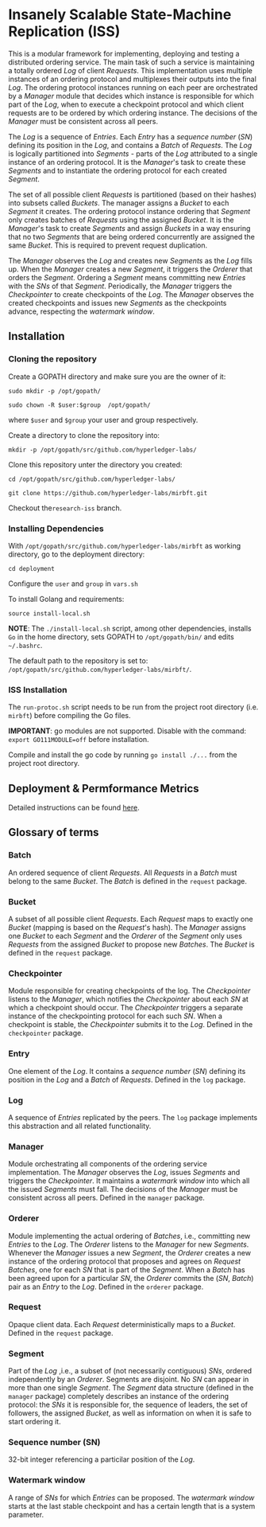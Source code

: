 # Insanely Scalable State-Machine Replication (ISS)

This is a modular framework for implementing, deploying and testing a distributed ordering service.
The main task of such a service is maintaining a totally ordered _Log_ of client _Requests_.
This implementation uses multiple instances of an ordering protocol and multiplexes their outputs into the final _Log_.
The ordering protocol instances running on each peer are orchestrated by a _Manager_ module that decides which instance
is responsible for which part of the _Log_, when to execute a checkpoint protocol and which client requests are to be
ordered by which ordering instance. The decisions of the _Manager_ must be consistent across all peers.

The _Log_ is a sequence of _Entries_. Each _Entry_ has a _sequence number_ (_SN_) defining its position in the _Log_,
and contains a _Batch_ of _Requests_.
The _Log_ is logically partitioned into _Segments_ - parts of the _Log_ attributed to a single instance of an ordering
protocol. It is the _Manager_'s task to create these _Segments_ and to instantiate the ordering protocol for each
created _Segment_.

The set of all possible client _Requests_ is partitioned (based on their hashes) into subsets called _Buckets_.
The manager assigns a _Bucket_ to each _Segment_ it creates. The ordering protocol instance ordering that _Segment_
only creates batches of _Requests_ using the assigned _Bucket_. It is the _Manager_'s task to create _Segments_ and
assign _Buckets_ in a way ensuring that no two _Segments_ that are being ordered concurrently are assigned the same
_Bucket_. This is required to prevent request duplication.

The _Manager_ observes the _Log_ and creates new _Segments_ as the _Log_ fills up.
When the _Manager_ creates a new _Segment_, it triggers the _Orderer_ that orders the _Segment_.
Ordering a _Segment_ means committing new _Entries_ with the _SNs_ of that _Segment_.
Periodically, the _Manager_ triggers the _Checkpointer_ to create checkpoints of the _Log_.
The _Manager_ observes the created checkpoints and issues new _Segments_ as the checkpoints advance, respecting the
_watermark window_.


## Installation
### Cloning the repository
Create a GOPATH directory and make sure you are the owner of it:

`sudo mkdir -p /opt/gopath/`

`sudo chown -R $user:$group  /opt/gopath/`

where `$user` and `$group` your user and group respectively.

Create a directory to clone the repository into:

`mkdir -p /opt/gopath/src/github.com/hyperledger-labs/`

Clone this repository unter the directory you created:

`cd /opt/gopath/src/github.com/hyperledger-labs/`

`git clone https://github.com/hyperledger-labs/mirbft.git`

Checkout the`research-iss` branch.

### Installing Dependencies
With `/opt/gopath/src/github.com/hyperledger-labs/mirbft` as working directory, go to the deployment directory:

`cd deployment`

Configure the `user` and `group` in `vars.sh`

To install Golang and requirements: 

`source install-local.sh`

**NOTE**: The `./install-local.sh` script, among other dependencies, installs `Go` in the home directory, sets GOPATH to `/opt/gopath/bin/` and edits `~/.bashrc`.

The default path to the repository is set to: `/opt/gopath/src/github.com/hyperledger-labs/mirbft/`.


### ISS Installation
The `run-protoc.sh` script needs to be run from the project root directory (i.e. `mirbft`) before compiling the Go
files. 

**IMPORTANT**: go modules are not supported. Disable with the command: `export GO111MODULE=off` before installation.

Compile and install the go code by running `go install ./...` from the project root directory.


## Deployment & Permformance Metrics
Detailed instructions can be found  [here](https://github.com/hyperledger-labs/mirbft/tree/research-iss/deployment).


## Glossary of terms 

### Batch
An ordered sequence of client _Requests_. All _Requests_ in a _Batch_ must belong to the same _Bucket_. The _Batch_ is
defined in the `request` package.

### Bucket
A subset of all possible client _Requests_. Each _Request_ maps to exactly one _Bucket_ (mapping is based on the
_Request_'s hash). The _Manager_ assigns one _Bucket_ to each _Segment_ and the _Orderer_ of the _Segment_ only uses
_Requests_ from the assigned _Bucket_ to propose new _Batches_. The _Bucket_ is defined in the `request` package.

### Checkpointer
Module responsible for creating checkpoints of the log. The _Checkpointer_ listens to the _Manager_, which notifies the
_Checkpointer_ about each _SN_ at which a checkpoint should occur. The _Checkpointer_ triggers a separate instance of
the checkpointing protocol for each such _SN_. When a checkpoint is stable, the _Checkpointer_ submits it to the _Log_.
Defined in the `checkpointer` package.

### Entry
One element of the _Log_. It contains a _sequence number_ (_SN_) defining its position in the _Log_ and a _Batch_ of
_Requests_. Defined in the `log` package.

### Log
A sequence of _Entries_ replicated by the peers. The `log` package implements this abstraction and all related
functionality.

### Manager
Module orchestrating all components of the ordering service implementation. The _Manager_ observes the _Log_, issues
_Segments_ and triggers the _Checkpointer_. It maintains a _watermark window_ into which all the issued _Segments_ must
fall. The decisions of the _Manager_ must be consistent across all peers. Defined in the `manager` package.

### Orderer
Module implementing the actual ordering of _Batches_, i.e., committing new _Entries_ to the _Log_.
The _Orderer_ listens to the _Manager_ for new _Segments_. Whenever the _Manager_ issues a new _Segment_, the _Orderer_
creates a new instance of the ordering protocol that proposes and agrees on _Request_ _Batches_, one for each _SN_ that
is part of the _Segment_. When a _Batch_ has been agreed upon for a particular _SN_, the _Orderer_ commits the
(_SN_, _Batch_) pair as an _Entry_ to the _Log_. Defined in the `orderer` package.

### Request
Opaque client data. Each _Request_ deterministically maps to a _Bucket_. Defined in the `request` package.

### Segment
Part of the _Log_ ,i.e., a subset of (not necessarily contiguous) _SNs_, ordered independently by an _Orderer_.
Segments are disjoint. No _SN_ can appear in more than one single _Segment_. The _Segment_ data structure (defined in
the `manager` package) completely describes an instance of the ordering protocol: the _SNs_ it is responsible for, the
sequence of leaders, the set of followers, the assigned _Bucket_, as well as information on when it is safe to start
ordering it.

### Sequence number (SN)
32-bit integer referencing a particilar position of the _Log_.

### Watermark window
A range of _SNs_ for which _Entries_ can be proposed. The _watermark window_ starts at the last stable checkpoint and
has a certain length that is a system parameter.

